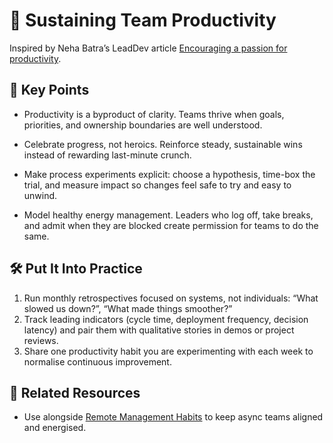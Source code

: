 # 🔄 Sustaining Team Productivity

Inspired by Neha Batra’s LeadDev article
[Encouraging a passion for productivity](https://leaddev.com/culture/encouraging-passion-productivity).

## 🔑 Key Points

- Productivity is a byproduct of clarity.
  Teams thrive when goals, priorities, and ownership boundaries are well understood.

- Celebrate progress, not heroics.
  Reinforce steady, sustainable wins instead of rewarding last-minute crunch.

- Make process experiments explicit: choose a hypothesis, time-box the trial, and measure impact so changes feel safe to try and easy to unwind.

- Model healthy energy management.
  Leaders who log off, take breaks, and admit when they are blocked create permission for teams to do the same.

## 🛠️ Put It Into Practice

1. Run monthly retrospectives focused on systems, not individuals: “What slowed us down?”, “What made things smoother?”
2. Track leading indicators (cycle time, deployment frequency, decision latency) and pair them with qualitative stories in demos or project reviews.
3. Share one productivity habit you are experimenting with each week to normalise continuous improvement.

## 🔗 Related Resources

- Use alongside [Remote Management Habits](remote-management-habits.md) to keep async teams aligned and energised.
